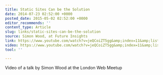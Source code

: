 ```yaml
---
title: Static Sites Can be the Solution
date: 2014-07-23 02:52:00 +0000
posted_date: 2015-05-02 02:52:00 +0000
editor_recommends: ''
content_type: Article
slug: links/static-sites-can-be-the-solution
source: Simon Wood, at Future Insights
link: https://www.youtube.com/watch?v=jeQCoiZT5gg&amp;index=11&amp;list=UUT74dcdbbnN4VsDlj9SdeYA
video: https://www.youtube.com/watch?v=jeQCoiZT5gg&amp;index=11&amp;list=UUT74dcdbbnN4VsDlj9SdeYA
tool: ''

---
```

Video of a talk by Simon Wood at the London Web Meetup
